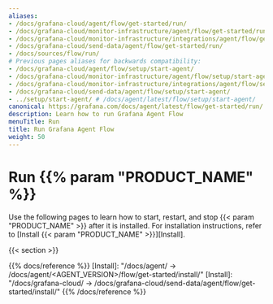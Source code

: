 ```yaml
---
aliases:
- /docs/grafana-cloud/agent/flow/get-started/run/
- /docs/grafana-cloud/monitor-infrastructure/agent/flow/get-started/run/
- /docs/grafana-cloud/monitor-infrastructure/integrations/agent/flow/get-started/run/
- /docs/grafana-cloud/send-data/agent/flow/get-started/run/
- /docs/sources/flow/run/
# Previous pages aliases for backwards compatibility:
- /docs/grafana-cloud/agent/flow/setup/start-agent/
- /docs/grafana-cloud/monitor-infrastructure/agent/flow/setup/start-agent/
- /docs/grafana-cloud/monitor-infrastructure/integrations/agent/flow/setup/start-agent/
- /docs/grafana-cloud/send-data/agent/flow/setup/start-agent/
- ../setup/start-agent/ # /docs/agent/latest/flow/setup/start-agent/
canonical: https://grafana.com/docs/agent/latest/flow/get-started/run/
description: Learn how to run Grafana Agent Flow
menuTitle: Run
title: Run Grafana Agent Flow
weight: 50
---
```


# Run {{% param "PRODUCT_NAME" %}}

Use the following pages to learn how to start, restart, and stop {{< param "PRODUCT_NAME" >}} after it is installed.
For installation instructions, refer to [Install {{< param "PRODUCT_NAME" >}}][Install].

{{< section >}}

{{% docs/reference %}}
[Install]: "/docs/agent/ -> /docs/agent/<AGENT_VERSION>/flow/get-started/install/"
[Install]: "/docs/grafana-cloud/ -> /docs/grafana-cloud/send-data/agent/flow/get-started/install/"
{{% /docs/reference %}}
